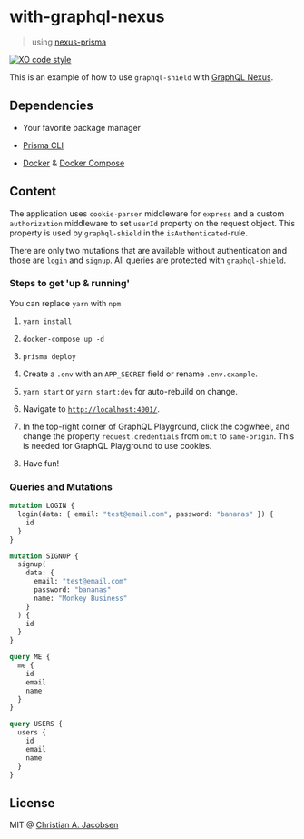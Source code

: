 # with-graphql-nexus

> using [nexus-prisma](https://github.com/prisma/nexus-prisma/)

[![XO code style](https://img.shields.io/badge/code_style-XO-5ed9c7.svg)](https://github.com/xojs/xo)

This is an example of how to use `graphql-shield` with [GraphQL Nexus](https://nexus.js.org/).

## Dependencies

- Your favorite package manager

- [Prisma CLI](https://github.com/prisma/prisma/tree/master/cli)

- [Docker](https://docs.docker.com/install/) & [Docker Compose](https://docs.docker.com/compose/install/)

## Content

The application uses `cookie-parser` middleware for `express` and a custom `authorization` middleware to set `userId` property on the request object. This property is used by `graphql-shield` in the `isAuthenticated`-rule.

There are only two mutations that are available without authentication and those are `login` and `signup`. All queries are protected with `graphql-shield`.

### Steps to get 'up & running'

You can replace `yarn` with `npm`

1. `yarn install`

2. `docker-compose up -d`

3. `prisma deploy`

4. Create a `.env` with an `APP_SECRET` field or rename `.env.example`.

5. `yarn start` or `yarn start:dev` for auto-rebuild on change.

6. Navigate to [`http://localhost:4001/`](http://localhost:4001/).

7. In the top-right corner of GraphQL Playground, click the cogwheel, and change the property `request.credentials` from `omit` to `same-origin`. This is needed for GraphQL Playground to use cookies.

8. Have fun!

### Queries and Mutations

```graphql
mutation LOGIN {
  login(data: { email: "test@email.com", password: "bananas" }) {
    id
  }
}

mutation SIGNUP {
  signup(
    data: {
      email: "test@email.com"
      password: "bananas"
      name: "Monkey Business"
    }
  ) {
    id
  }
}

query ME {
  me {
    id
    email
    name
  }
}

query USERS {
  users {
    id
    email
    name
  }
}
```

## License

MIT @ [Christian A. Jacobsen](https://www.github.com/ChristianJacobsen/)
